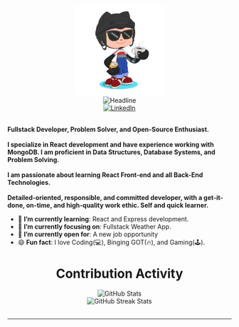 <div>
    <div align=center>
        <img src="https://raw.githubusercontent.com/AhmedFathyDev/AhmedFathyDev/main/GitHub.png" alt="GitHub Octocat Drinking a Cup of Coffee" height="200">
    </div>
    <div align=center>
        <img src="https://readme-typing-svg.herokuapp.com?color=%236FDA44&size=32&center=true&vCenter=true&width=600&height=50&lines=Hi+there+I'm+Benjamin+%F0%9F%91%8B;Fullstack+Developer;Problem+Solver;Open-Source+Enthusiast" alt="Headline" />
    </div>
    <div align=center>
        <a href="https://www.linkedin.com/in/benjamin-strugo-99518930b/"><img src="https://img.shields.io/badge/Linkedin-0077b5?style=flat&logo=linkedin" alt="LinkedIn" /></a>
    </div>
    <div align=left>
        <br>
        <p>
            <strong>
                Fullstack Developer, Problem Solver, and Open-Source Enthusiast.<br><br>
                I specialize in React development and have experience working with MongoDB. I am proficient in Data Structures, Database Systems, and Problem Solving.<br><br>
                I am passionate about learning React Front-end and all Back-End Technologies.<br><br>
                Detailed-oriented, responsible, and committed developer, with a get-it-done, on-time, and high-quality work ethic. Self and quick learner.
            </strong>
        </p>
        <ul>
            <li>🌱 <b>I’m currently learning</b>: React and Express development.</li>
            <li>🎯 <b>I’m currently focusing on</b>: Fullstack Weather App.</li>
            <li>🤔 <b>I’m currently open for</b>: A new job opportunity</li>
            <li>😄 <b>Fun fact</b>: I love Coding(💻), Binging GOT(🔥), and Gaming(🕹️).</li>
        </ul>
    </div>
    <div align=center>
        <h1>Contribution Activity</h1>
        <img src="https://github-readme-stats.vercel.app/api?username=benstr1702&title_color=6FDA44&text_color=FFFFFF&show_icons=true&icon_color=6FDA44&include_all_commits=true&count_private=true&theme=dark" alt="GitHub Stats" height="200" />
        <br>
        <img src="https://github-readme-streak-stats.herokuapp.com/?user=benstr1702&theme=dark&date_format=j%20M%5B%20Y%5D&currStreakLabel=6FDA44&fire=6FDA44&ring=6FDA44" alt="GitHub Streak Stats" height="200" />
        <br>
        <br>
    </div>
</div>

---
